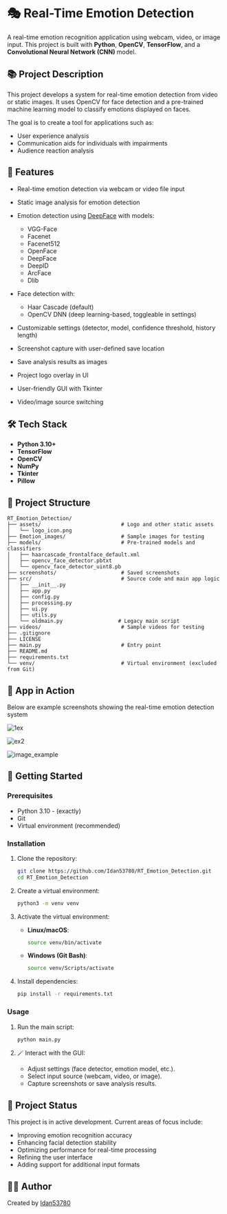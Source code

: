 # 🎭 Real-Time Emotion Detection

A real-time emotion recognition application using webcam, video, or image input. This project is built with **Python**, **OpenCV**, **TensorFlow**, and a **Convolutional Neural Network (CNN)** model.

## 📚 Project Description

This project develops a system for real-time emotion detection from video or static images. It uses OpenCV for face detection and a pre-trained machine learning model to classify emotions displayed on faces.

The goal is to create a tool for applications such as:

- User experience analysis
- Communication aids for individuals with impairments
- Audience reaction analysis



## 📌 Features
- Real-time emotion detection via webcam or video file input
- Static image analysis for emotion detection
- Emotion detection using [DeepFace](https://github.com/serengil/deepface) with models:
  
  - VGG-Face
  - Facenet
  - Facenet512
  - OpenFace
  - DeepFace
  - DeepID
  - ArcFace
  - Dlib
   
- Face detection with:
  - Haar Cascade (default)
  - OpenCV DNN (deep learning-based, toggleable in settings)
- Customizable settings (detector, model, confidence threshold, history length)
- Screenshot capture with user-defined save location
- Save analysis results as images
- Project logo overlay in UI
- User-friendly GUI with Tkinter
- Video/image source switching


## 🛠️ Tech Stack
- **Python 3.10+**
- **TensorFlow**
- **OpenCV**
- **NumPy**
- **Tkinter**
- **Pillow**


## 📁 Project Structure

```plaintext
RT_Emotion_Detection/
├── assets/                          # Logo and other static assets
│   └── logo_icon.png
├── Emotion_images/                  # Sample images for testing
├── models/                          # Pre-trained models and classifiers
│   ├── haarcascade_frontalface_default.xml
│   ├── opencv_face_detector.pbtxt
│   └── opencv_face_detector_uint8.pb
├── screenshots/                     # Saved screenshots
├── src/                             # Source code and main app logic
│   ├── __init__.py
│   ├── app.py
│   ├── config.py
│   ├── processing.py
│   ├── ui.py
│   ├── utils.py
│   └── oldmain.py                  # Legacy main script
├── videos/                          # Sample videos for testing
├── .gitignore
├── LICENSE
├── main.py                          # Entry point
├── README.md
├── requirements.txt
└── venv/                            # Virtual environment (excluded from Git)
```
## 📸 App in Action

Below are example screenshots showing the real-time emotion detection system 

![1ex](https://github.com/user-attachments/assets/b7bfb860-a1aa-4b9b-85a9-734b16e77b34)

![ex2](https://github.com/user-attachments/assets/4045d8fc-bf38-449f-8e21-52433c8a0e82)

![image_example](https://github.com/user-attachments/assets/1c3bc56e-2be6-4013-b254-d7368e33e081)



## 🚀 Getting Started

### Prerequisites
- Python 3.10 - (exactly)
- Git
- Virtual environment (recommended) 

### Installation
1. Clone the repository:
   ```bash
   git clone https://github.com/Idan53780/RT_Emotion_Detection.git
   cd RT_Emotion_Detection
   ```

2. Create a virtual environment:
   ```bash
   python3 -m venv venv
   ```

3. Activate the virtual environment:
   - **Linux/macOS**:
     ```bash
     source venv/bin/activate
     ```
   - **Windows (Git Bash)**:
     ```bash
     source venv/Scripts/activate
     ```

4. Install dependencies:
   ```bash
   pip install -r requirements.txt
   ```

### Usage
1. Run the main script:
   ```bash
   python main.py
   ```

2. 🪄 Interact with the GUI:
   - Adjust settings (face detector, emotion model, etc.).
   - Select input source (webcam, video, or image).
   - Capture screenshots or save analysis results.
   

## 📝 Project Status
This project is in active development. Current areas of focus include:
- Improving emotion recognition accuracy
- Enhancing facial detection stability
- Optimizing performance for real-time processing
- Refining the user interface
- Adding support for additional input formats

## 🙋‍♂️ Author
Created by [Idan53780](https://github.com/Idan53780)



